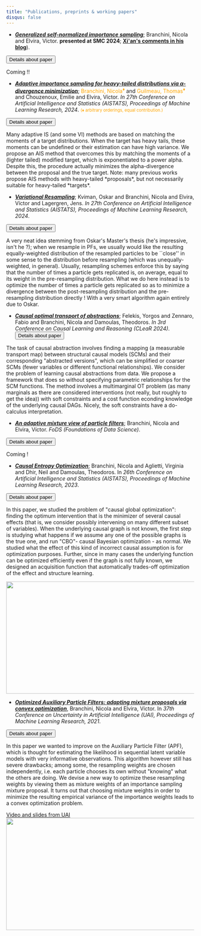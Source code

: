 ```yaml
---
title: "Publications, preprints & working papers"
disqus: false
---
```


<style>
  .progress-bar {
    position: relative;
    display: flex;
    justify-content: center;
    padding-top: 20px;
  }

  progress {
    background-color: white;
    width: 60%;
    border-radius: 10px;
  }

  progress::-webkit-progress-bar {
    background-color: white;
    border-radius: 10px;
  }

  progress::-webkit-progress-value {
    background-color: orange;
    border-radius: 10px;
  }

  progress::-moz-progress-bar {
    background-color: orange;
    border-radius: 10px;
  }

  .progress-label {
    position: absolute;
    left: 50%;
    top: 5%;
    transform: translate(-50%, -50%);
    font-size: 25px;
    font-weight: bold;
    color: orange;
  }
    span.emoji {
    font-size: 40px;
    margin-top: -15px;
  }

</style>

- [***Generalized self-normalized importance sampling***](https://github.com/nicola144/personal_site/blob/main/resources/papers/gensnisv1.pdf); Branchini, Nicola and Elvira, Víctor. **presented at SMC 2024**; [**Xi'an's comments in his blog**](https://xianblog.wordpress.com/2024/06/05/6th-workshop-on-sequential-monte-carlo-methods-2/)).

<button type="button" class="collapsible">Details about paper</button>
<div class="content">
<p>
  Coming !!
</p>
</div>

- [***Adaptive importance sampling for heavy-tailed distributions via α-divergence minimization***](https://proceedings.mlr.press/v238/guilmeau24a.html); <span style="color: orange;">Branchini, Nicola</span><sup style="color: orange;">♦</sup> and <span style="color: orange;">Guilmeau, Thomas</span><sup style="color: orange;">♦</sup> and Chouzenoux, Emilie and Elvira, Víctor. *In 27th Conference on Artificial Intelligence and Statistics (AISTATS), Proceedings of Machine Learning Research, 2024*. <span style="font-size: 0.8em; color: orange;">(♦ arbitrary orderings, equal contribution.)</span>

<button type="button" class="collapsible">Details about paper</button>
<div class="content">
<p>
  Many adaptive IS (and some VI) methods are based on matching the moments of a target distributions. When the target has heavy tails, these moments can be undefined or their estimation can have high variance. We propose an AIS method that overcomes this by matching the moments of a (lighter tailed) modified target, which is exponentiated to a power alpha. Despite this, the procedure actually minimizes the alpha-divergence between the proposal and the true target. Note: many previous works propose AIS methods with heavy-tailed *proposals*, but not necessarily suitable for heavy-tailed *targets*.
</p>
</div>


- [***Variational Resampling***](https://proceedings.mlr.press/v238/kviman24a.html); Kviman, Oskar and Branchini, Nicola and Elvira, Víctor and Lagergren, Jens. *In 27th Conference on Artificial Intelligence and Statistics (AISTATS), Proceedings of Machine Learning Research, 2024*. 

<button type="button" class="collapsible">Details about paper</button>
<div class="content">
<p>
  A very neat idea stemming from Oskar's Master's thesis (he's impressive, isn't he ?); when we resample in PFs, we usually would like the resulting equally-weighted distribution of the resampled particles to be ``close'' in some sense to the distribution before resampling (which was unequally-weighted, in general). 
  Usually, resampling schemes enforce this by saying that the number of times a particle gets replicated is, on average, equal to its weight in the pre-resampling distribution. What we do here instead is to optimize the number of times a particle gets replicated so as to minimize a divergence between the post-resampling distribution and the pre-resampling distribution directly ! With a very smart algorithm again entirely due to Oskar. 
</p>
</div>

- [***Causal optimal transport of abstractions***](https://proceedings.mlr.press/v236/felekis24a.html); Felekis, Yorgos and Zennaro, Fabio and Branchini, Nicola and Damoulas, Theodoros. *In 3rd Conference on Causal Learning and Reasoning (CLeaR 2024)*. 
<button type="button" class="collapsible">Details about paper</button>
<div class="content">
<p>
  The task of causal abstraction involves finding a mapping (a measurable transport map) between structural causal models (SCMs) and their corresponding "abstracted versions", which can be simplified or coarser SCMs (fewer variables or different functional relationships). We consider the problem of learning causal abstractions from data. We propose a framework that does so without specifying parametric relationships for the SCM functions. The method involves a multimarginal OT problem (as many marginals as there are considered interventions (not really, but roughly to get the idea)) with soft constraints and a cost function econding knowledge of the underlying causal DAGs. Nicely, the soft constraints have a do-calculus interpretation. 
</p>
</div>

- [***An adaptive mixture view of particle filters***](https://www.aimsciences.org/article/doi/10.3934/fods.2024017); Branchini, Nicola and Elvira, Víctor. *FoDS (Foundations of Data Science)*. 

<button type="button" class="collapsible">Details about paper</button>
<div class="content">
<p>
  Coming !
</p>
</div>



<!-- <div class="progress-bar">
  <span class="emoji">🍳</span> <progress value="95" max="100"></progress>
  <div class="progress-label">95%</div>  <span class="emoji">🍳</span>
</div>
 -->

<!-- - [***On dependence and bias in importance sampling for high dimensional test functions***](https://proceedings.mlr.press/v161/branchini21a.html); Branchini, Nicola and Elvira, Víctor. (**In preparation**; **no link**).

<div class="progress-bar">
  <span class="emoji">🍳</span> <progress value="40" max="100"></progress>
  <div class="progress-label">40%</div>  <span class="emoji">🍳</span>
</div> -->


- [***Causal Entropy Optimization***](https://proceedings.mlr.press/v206/branchini23a.html); Branchini, Nicola and Aglietti, Virginia and Dhir, Neil and Damoulas, Theodoros. In *26th Conference on Artificial Intelligence and Statistics (AISTATS), Proceedings of Machine Learning Research, 2023*.

<button type="button" class="collapsible">Details about paper</button>
<div class="content">
<p>
  In this paper, we studied the problem of "causal global optimization": finding the optimum intervention that is the minimizer of several causal effects (that is, we consider possibly intervening on many different subset of variables). When the underlying causal graph is not known, the first step is studying what happens if we assume any one of the possible graphs is the true one, and run "CBO"- causal Bayesian optimization - as normal. We studied what the effect of this kind of incorrect causal assumption is for optimization purposes. Further, since in many cases the underlying function can be optimized efficiently even if the graph is not fully known, we designed an acquisition function that automatically trades-off optimization of the effect and structure learning.  
</p>
<img src="/ceo.svg" width="1000" height="300">
</div>

- [***Optimized Auxiliary Particle Filters: adapting mixture proposals via convex optimization***](https://proceedings.mlr.press/v161/branchini21a.html), Branchini, Nicola and Elvira, Víctor. In *37th Conference on Uncertainty in Artificial Intelligence (UAI), Proceedings of Machine Learning Research, 2021*.

<button type="button" class="collapsible">Details about paper</button>
<div class="content">
<p>
  In this paper we wanted to improve on the Auxiliary Particle Filter (APF), which is thought for estimating the likelihood in sequential latent variable models with very informative observations. This algorithm however still has severe drawbacks; among some, the resampling weights are chosen independently, i.e. each particle chooses its own without "knowing" what the others are doing.
  We devise a new way to optimize these resampling weights by viewing them as mixture weights of an importance sampling mixture proposal. It turns out that choosing mixture weights in order to minimize the resulting empirical variance of the importance weights leads to a convex optimization problem.
</p>
<a href="https://underline.io/speakers/119464-nicola-branchini">Video and slides from UAI</a>

<img src="/eq_oapf.svg" width="1000" height="300">
</div>

